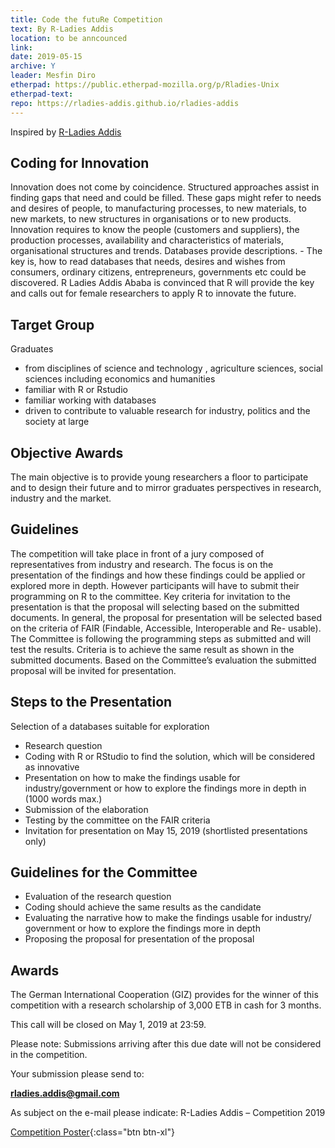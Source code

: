 ```yaml
---
title: Code the futuRe Competition
text: By R-Ladies Addis
location: to be anncounced
link:
date: 2019-05-15
archive: Y  
leader: Mesfin Diro
etherpad: https://public.etherpad-mozilla.org/p/Rladies-Unix
etherpad-text: 
repo: https://rladies-addis.github.io/rladies-addis
---
```


Inspired by [R-Ladies Addis]( https://rladies-addis.github.io/rladies-addis) 

## Coding for Innovation
Innovation does not come by coincidence. Structured approaches assist in
finding gaps that need and could be filled. These gaps might refer to needs and
desires of people, to manufacturing processes, to new materials, to new markets,
to new structures in organisations or to new products. Innovation requires to know
the people (customers and suppliers), the production processes, availability and
characteristics of materials, organisational structures and trends. Databases provide
descriptions. - The key is, how to read databases that needs, desires and wishes
from consumers, ordinary citizens, entrepreneurs, governments etc could be
discovered.
R Ladies Addis Ababa is convinced that R will provide the key and calls out for
female researchers to apply R to innovate the future.

## Target Group
Graduates
* from disciplines of science and technology , agriculture sciences, social sciences including economics and humanities
* familiar with R or Rstudio
* familiar working with databases
* driven to contribute to valuable research for industry, politics and the
society at large

## Objective Awards

The main objective is to provide young researchers a floor to participate and to
design their future and to mirror graduates perspectives in research, industry and
the market.

## Guidelines

The competition will take place in front of a jury composed of representatives
from industry and research. The focus is on the presentation of the findings and how
these findings could be applied or explored more in depth.
However participants will have to submit their programming on R to the committee.
Key criteria for invitation to the presentation is that the proposal will selecting
based on the submitted documents. In general, the proposal for presentation will be
selected based on the criteria of FAIR (Findable, Accessible, Interoperable and Re-
usable). The Committee is following the programming steps as submitted and will
test the results. Criteria is to achieve the same result as shown in the submitted
documents. Based on the Committee’s evaluation the submitted proposal will be
invited for presentation.

## Steps to the Presentation

Selection of a databases suitable for exploration
* Research question
* Coding with R or RStudio to find the solution, which will be considered as innovative
* Presentation on how to make the findings usable for industry/government or how to explore the findings more in depth in (1000 words max.)
* Submission of the elaboration
* Testing by the committee on the FAIR criteria
* Invitation for presentation on May 15, 2019 (shortlisted presentations only)

## Guidelines for the Committee

* Evaluation of the research question
* Coding should achieve the same results as the candidate
* Evaluating the narrative how to make the findings usable for industry/ government or how to explore the findings more in depth
* Proposing the proposal for presentation of the proposal

## Awards 

The German International Cooperation (GIZ) provides for the winner of this competition with a research scholarship of 3,000 ETB in cash for 3 months.

This call will be closed on May 1, 2019 at 23:59.

Please note: Submissions arriving after this due date will not be considered in
the competition.

Your submission please send to:

**rladies.addis@gmail.com**

As subject on the e-mail please indicate: R-Ladies Addis – Competition 2019

[Competition Poster](img/R-Ladies_competition_poster_final%20.pdf){:class="btn btn-xl"} 
